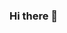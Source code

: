 ### Hi there 👋

<!--
**renouahp/renouahp** is a ✨ _special_ ✨ repository because its `README.md` (this file) appears on your GitHub profile.

Here are some ideas to get you started:
- 🔭 I am currently working towards my Masters degree in Software architecture
- 🌱 I’m currently learning ...
- 🔭 I’m currently working on ...
- 🌱 I’m currently learning ...
- 👯 I’m looking to collaborate on ...
- 🤔 I’m looking for help with ...
- 💬 Ask me about ...
- 📫 How to reach me: ...
- 😄 Pronouns: ...
- ⚡ Fun fact: ...
<a href="https://app.daily.dev/rababsa"><img src="https://api.daily.dev/devcards/08bd1bb4614644e2ba1944f2b4398cab.png?r=4su" width="400" alt="RENAUD ABABSA's Dev Card"/></a>
-->



